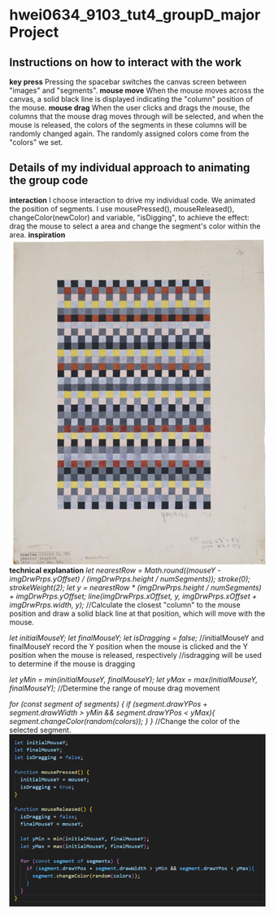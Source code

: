 # hwei0634_9103_tut4_groupD_majorProject
## Instructions on how to interact with the work
**key press** 
Pressing the spacebar switches the canvas screen between "images" and "segments".
**mouse move** 
When the mouse moves across the canvas, a solid black line is displayed indicating the "column" position of the mouse.
**mouse drag** 
When the user clicks and drags the mouse, the columns that the mouse drag moves through will be selected, and when the mouse is released, the colors of the segments in these columns will be randomly changed again. The randomly assigned colors come from the "colors" we set.
## Details of my individual approach to animating the group code
**interaction** 
I choose interaction to drive my individual code. We animated the position of segments. I use mousePressed(), mouseReleased(), changeColor(newColor) and variable, "isDigging", to achieve the effect: drag the mouse to select a area and change the segment's color within the area.
**inspiration** 
![Anni Albers](readmeImages/inspiration1.jpg)
**technical explanation** 
*let nearestRow = Math.round((mouseY - imgDrwPrps.yOffset) / (imgDrwPrps.height / numSegments));* 
*stroke(0);*
*strokeWeight(2);*
*let y = nearestRow * (imgDrwPrps.height / numSegments) + imgDrwPrps.yOffset;*
*line(imgDrwPrps.xOffset, y, imgDrwPrps.xOffset + imgDrwPrps.width, y);* 
//Calculate the closest "column" to the mouse position and draw a solid black line at that position, which will move with the mouse.

*let initialMouseY;*
*let finalMouseY;*
*let isDragging = false;*
//initialMouseY and finalMouseY record the Y position when the mouse is clicked and the Y position when the mouse is released, respectively
//isdragging will be used to determine if the mouse is dragging

*let yMin = min(initialMouseY, finalMouseY);*
*let yMax = max(initialMouseY, finalMouseY);*
//Determine the range of mouse drag movement

 *for (const segment of segments) {
    if (segment.drawYPos + segment.drawWidth > yMin && segment.drawYPos < yMax){
      segment.changeColor(random(colors));
    }
  }*
//Change the color of the selected segment.
![P1](readmeImages/p1.png)

